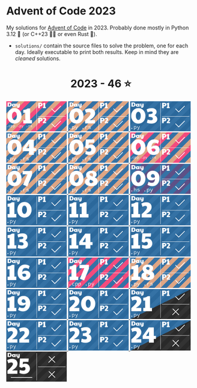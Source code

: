 # Advent of Code 2023

My solutions for [Advent of Code](https://adventofcode.com/2023) in 2023. Probably done mostly in Python 3.12 🐍 (or C++23 👨‍💻 or even Rust 🦀).

- `solutions/` contain the source files to solve the problem, one for each day. Ideally executable to print both results. Keep in mind they are _cleaned_ solutions.

<!-- AOC TILES BEGIN -->
<h1 align="center">
  2023 - 46 ⭐
</h1>
<a href="solutions/day01/day01.cpp">
  <img src="Media/2023/01.png" width="161px">
</a>
<a href="solutions/day02/day02.py">
  <img src="Media/2023/02.png" width="161px">
</a>
<a href="solutions/day03/day03.py">
  <img src="Media/2023/03.png" width="161px">
</a>
<a href="solutions/day04/day04.py">
  <img src="Media/2023/04.png" width="161px">
</a>
<a href="solutions/day05/day05.py">
  <img src="Media/2023/05.png" width="161px">
</a>
<a href="solutions/day06/day06.cpp">
  <img src="Media/2023/06.png" width="161px">
</a>
<a href="solutions/day07/day07.py">
  <img src="Media/2023/07.png" width="161px">
</a>
<a href="solutions/day08/day08.py">
  <img src="Media/2023/08.png" width="161px">
</a>
<a href="solutions/day09/day09.hs">
  <img src="Media/2023/09.png" width="161px">
</a>
<a href="solutions/day10/day10.py">
  <img src="Media/2023/10.png" width="161px">
</a>
<a href="solutions/day11/day11.py">
  <img src="Media/2023/11.png" width="161px">
</a>
<a href="solutions/day12/day12.py">
  <img src="Media/2023/12.png" width="161px">
</a>
<a href="solutions/day13/day13.py">
  <img src="Media/2023/13.png" width="161px">
</a>
<a href="solutions/day14/day14.py">
  <img src="Media/2023/14.png" width="161px">
</a>
<a href="solutions/day15/day15.py">
  <img src="Media/2023/15.png" width="161px">
</a>
<a href="solutions/day16/day16.py">
  <img src="Media/2023/16.png" width="161px">
</a>
<a href="solutions/day17/day17.cpp">
  <img src="Media/2023/17.png" width="161px">
</a>
<a href="solutions/day18/day18.py">
  <img src="Media/2023/18.png" width="161px">
</a>
<a href="solutions/day19/day19.py">
  <img src="Media/2023/19.png" width="161px">
</a>
<a href="solutions/day20/day20.py">
  <img src="Media/2023/20.png" width="161px">
</a>
<a href="solutions/day21/day21.py">
  <img src="Media/2023/21.png" width="161px">
</a>
<a href="solutions/day22/day22.py">
  <img src="Media/2023/22.png" width="161px">
</a>
<a href="solutions/day23/day23.py">
  <img src="Media/2023/23.png" width="161px">
</a>
<a href="solutions/day24/day24.py">
  <img src="Media/2023/24.png" width="161px">
</a>
<a href="solutions/day25/day25.py">
  <img src="Media/2023/25.png" width="161px">
</a>
<!-- AOC TILES END -->